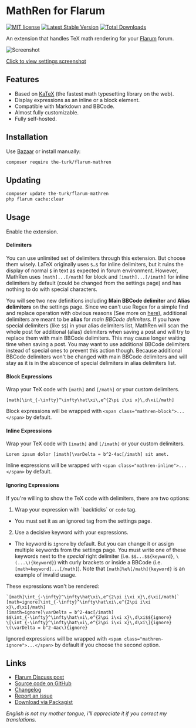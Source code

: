 # MathRen for Flarum

[![MIT license](https://img.shields.io/badge/license-MIT-blue.svg)](https://github.com/the-turk/flarum-mathren/blob/master/LICENSE) [![Latest Stable Version](https://img.shields.io/packagist/v/the-turk/flarum-mathren.svg)](https://packagist.org/packages/the-turk/flarum-mathren) [![Total Downloads](https://img.shields.io/packagist/dt/the-turk/flarum-mathren.svg)](https://packagist.org/packages/the-turk/flarum-mathren)

An extension that handles TeX math rendering for your [Flarum](https://github.com/flarum) forum.

![Screenshot](https://i.ibb.co/whsx4Yf/math-Ren-Post.png)

[Click to view settings screenshot](https://i.ibb.co/3hVCKz0/math-Ren-Settings-Page.png)

## Features

- Based on [KaTeX](https://github.com/KaTeX/KaTeX) (the fastest math typesetting library on the web).
- Display expressions as an inline or a block element.
- Compatible with Markdown and BBCode.
- Almost fully customizable.
- Fully self-hosted.

## Installation

Use [Bazaar](https://discuss.flarum.org/d/5151) or install manually:

```bash
composer require the-turk/flarum-mathren
```

## Updating

```bash
composer update the-turk/flarum-mathren
php flarum cache:clear
```

## Usage

Enable the extension.

#### Delimiters
You can use unlimited set of delimiters through this extension. But choose them wisely. LaTeX originally uses `$…$` for inline delimiters, but it ruins the display of normal `$` in text as expected in forum environment. However, MathRen uses `[math]...[/math]` for block and `[imath]...[/imath]` for inline delimiters by default (could be changed from the settings page) and has nothing to do with special characters.

You will see two new definitions including **Main BBCode delimiter** and **Alias delimiters** on the settings page. Since we can't use Regex for a simple find and replace operation with obvious reasons (See more on [here](https://github.com/Khan/perseus/blob/master/src/perseus-markdown.jsx)), additional delimiters are meant to be **alias** for _main BBCode delimiters_. If you have special delimiters (like `$$`) in your alias delimiters list, MathRen will scan the whole post for additional (alias) delimiters when saving a post and will try to replace them with main BBCode delimiters. This may cause longer waiting time when saving a post. You may want to use additional BBCode delimiters instead of special ones to prevent this action though. Because additional BBCode delimiters won't be changed with main BBCode delimiters and will stay as it is in the abscence of special delimiters in alias delimiters list.

#### Block Expressions

Wrap your TeX code with `[math]` and `[/math]` or your custom delimiters.

```
[math]\int_{-\infty}^\infty\hat\xi\,e^{2\pi i\xi x}\,d\xi[/math]
```

Block expressions will be wrapped with `<span class="mathren-block">...</span>` by default.

#### Inline Expressions

Wrap your TeX code with `[imath]` and `[/imath]` or your custom delimiters.

```
Lorem ipsum dolor [imath]\varDelta = b^2-4ac[/imath] sit amet.
```

Inline expressions will be wrapped with `<span class="mathren-inline">...</span>` by default.

#### Ignoring Expressions

If you're willing to show the TeX code with delimiters,  there are two options:

1. Wrap your expression with \`backticks\` or `code` tag.
  + You must set it as an ignored tag from the settings page.
2. Use a decisive keyword with your expressions.
  + The keyword is `ignore` by default. But you can change it or assign multiple keywords from the settings page. You must write one of these keywords next to the _special_ right delimiter (i.e. `$$...$${keyword}`, `\(...\){keyword}`) with curly brackets or inside a BBCode (i.e. `[math=keyword]...[/math]`). Note that `[math]%e%[/math]{keyword}` is an example of invalid usage.

These expressions won't be rendered:

```
`[math]\int_{-\infty}^\infty\hat\xi\,e^{2\pi i\xi x}\,d\xi[/math]`
[math=ignore]\int_{-\infty}^\infty\hat\xi\,e^{2\pi i\xi x}\,d\xi[/math]
[imath=ignore]\varDelta = b^2-4ac[/imath]
$$\int_{-\infty}^\infty\hat\xi\,e^{2\pi i\xi x}\,d\xi$${ignore}
\[\int_{-\infty}^\infty\hat\xi\,e^{2\pi i\xi x}\,d\xi\]{ignore}
\(\varDelta = b^2-4ac\){ignore}
```

Ignored expressions will be wrapped with `<span class="mathren-ignore">...</span>` by default if you choose the second option.

## Links

- [Flarum Discuss post](https://discuss.flarum.org/d/22439-mathren-tex-math-rendering)
- [Source code on GitHub](https://github.com/the-turk/flarum-mathren)
- [Changelog](https://github.com/the-turk/flarum-mathren/blob/master/CHANGELOG.md)
- [Report an issue](https://github.com/the-turk/flarum-mathren/issues)
- [Download via Packagist](https://packagist.org/packages/the-turk/flarum-mathren)

_English is not my mother tongue, i'll appreciate it if you correct my translations._
